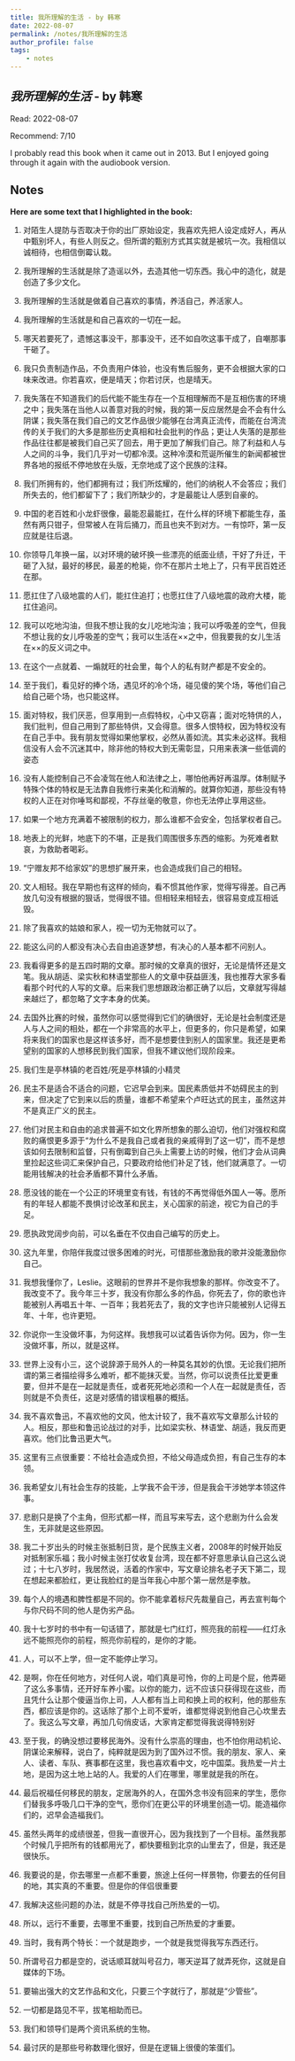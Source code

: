 ```yaml
---
title: 我所理解的生活 - by 韩寒
date: 2022-08-07
permalink: /notes/我所理解的生活
author_profile: false
tags:
    - notes
---
```


## *我所理解的生活* - by 韩寒


Read: 2022-08-07

Recommend: 7/10

I probably read this book when it came out in 2013. But I enjoyed going through it again with the audiobook version. 


## Notes

**Here are some text that I highlighted in the book:** 
1. 对陌生人提防与否取决于你的出厂原始设定，我喜欢先把人设定成好人，再从中甄别坏人，有些人则反之。但所谓的甄别方式其实就是被坑一次。我相信以诚相待，也相信倒霉认栽。

1. 我所理解的生活就是除了造谣以外，去造其他一切东西。我心中的造化，就是创造了多少文化。

1. 我所理解的生活就是做着自己喜欢的事情，养活自己，养活家人。

1. 我所理解的生活就是和自己喜欢的一切在一起。

1. 哪天若要死了，遗憾这事没干，那事没干，还不如自吹这事干成了，自嘲那事干砸了。

1. 我只负责制造作品，不负责用户体验，也没有售后服务，更不会根据大家的口味来改进。你若喜欢，便是晴天；你若讨厌，也是晴天。

1. 我失落在不知道我们的后代能不能生存在一个互相理解而不是互相伤害的环境之中；我失落在当他人以善意对我的时候，我的第一反应居然是会不会有什么阴谋；我失落在我们自己的文艺作品很少能够在台湾真正流传，而能在台湾流传的关于我们的大多是那些历史真相和社会批判的作品；更让人失落的是那些作品往往都是被我们自己买了回去，用于更加了解我们自己。除了利益和人与人之间的斗争，我们几乎对一切都冷漠。这种冷漠和荒诞所催生的新闻都被世界各地的报纸不停地放在头版，无奈地成了这个民族的注释。

1. 我们所拥有的，他们都拥有过；我们所炫耀的，他们的纳税人不会答应；我们所失去的，他们都留下了；我们所缺少的，才是最能让人感到自豪的。

1. 中国的老百姓和小龙虾很像，最能忍最能扛，在什么样的环境下都能生存，虽然有两只钳子，但常被人在背后捅刀，而且也夹不到对方。一有惊吓，第一反应就是往后退。

1. 你领导几年换一届，以对环境的破坏换一些漂亮的纸面业绩，干好了升迁，干砸了入狱，最好的移民，最差的枪毙，你不在那片土地上了，只有平民百姓还在那。

1. 愿扛住了八级地震的人们，能扛住追打；也愿扛住了八级地震的政府大楼，能扛住追问。

1. 我可以吃地沟油，但我不想让我的女儿吃地沟油；我可以呼吸差的空气，但我不想让我的女儿呼吸差的空气；我可以生活在××之中，但我要我的女儿生活在××的反义词之中。

1. 在这个一点就着、一煽就旺的社会里，每个人的私有财产都是不安全的。

1. 至于我们，看见好的捧个场，遇见坏的冷个场，碰见傻的笑个场，等他们自己给自己砸个场，也只能这样。

1. 面对特权，我们厌恶，但享用到一点假特权，心中又窃喜；面对吃特供的人，我们批判，但自己用到了那些特供，又会得意。很多人恨特权，因为特权没有在自己手中。我有朋友觉得如果他掌权，必然从善如流。其实未必这样。我相信没有人会不沉迷其中，除非他的特权大到无需彰显，只用来表演一些低调的姿态

1. 没有人能控制自己不会凌驾在他人和法律之上，哪怕他再好再温厚。体制赋予特殊个体的特权是无法靠自我修行来美化和消解的。就算你知道，那些没有特权的人正在对你唾骂和鄙视，不存丝毫的敬意，你也无法停止享用这些。

1. 如果一个地方充满着不被限制的权力，那么谁都不会安全，包括掌权者自己。

1. 地表上的光鲜，地底下的不堪，正是我们周围很多东西的缩影。为死难者默哀，为救助者喝彩。

1. “宁赠友邦不给家奴”的思想扩展开来，也会造成我们自己的相轻。

1. 文人相轻。我在早期也有这样的倾向，看不惯其他作家，觉得写得差。自己再放几句没有根据的狠话，觉得很不错。但相轻来相轻去，很容易变成互相诋毁。

1. 除了我喜欢的姑娘和家人，视一切为无物就可以了。

1. 能这么问的人都没有决心去自由追逐梦想，有决心的人基本都不问别人。

1. 我看得更多的是五四时期的文章。那时候的文章真的很好，无论是情怀还是文笔。我从胡适、梁实秋和林语堂那些人的文章中获益匪浅，我也推荐大家多看看那个时代的人写的文章。后来我们思想跟政治都正确了以后，文章就写得越来越烂了，都忽略了文字本身的优美。

1. 去国外比赛的时候，虽然你可以感觉得到它们的确很好，无论是社会制度还是人与人之间的相处，都在一个非常高的水平上，但更多的，你只是希望，如果将来我们的国家也是这样该多好，而不是想要住到别人的国家里。我还是更希望别的国家的人想移民到我们国家，但我不建议他们现阶段来。

1. 我们生是亭林镇的老百姓/死是亭林镇的小精灵

1. 民主不是适合不适合的问题，它迟早会到来。国民素质低并不妨碍民主的到来，但决定了它到来以后的质量，谁都不希望来个卢旺达式的民主，虽然这并不是真正广义的民主。

1. 他们对民主和自由的追求普遍不如文化界所想象的那么迫切，他们对强权和腐败的痛恨更多源于“为什么不是我自己或者我的亲戚得到了这一切”，而不是想该如何去限制和监督，只有倒霉到自己头上需要上访的时候，他们才会从词典里捡起这些词汇来保护自己，只要政府给他们补足了钱，他们就满意了。一切能用钱解决的社会矛盾都不算什么矛盾。

1. 愿没钱的能在一个公正的环境里变有钱，有钱的不再觉得低外国人一等。愿所有的年轻人都能不畏惧讨论改革和民主，关心国家的前途，视它为自己的手足。

1. 愿执政党阔步向前，可以名垂在不仅由自己编写的历史上。

1. 这九年里，你陪伴我度过很多困难的时光，可惜那些激励我的歌并没能激励你自己。

1. 我想我懂你了，Leslie。这眼前的世界并不是你我想象的那样。你改变不了。我改变不了。我今年三十岁，我没有你那么多的作品，你死去了，你的歌也许能被别人再唱五十年、一百年；我若死去了，我的文字也许只能被别人记得五年、十年，也许更短。

1. 你说你一生没做坏事，为何这样。我想我可以试着告诉你为何。因为，你一生没做坏事，所以，就是这样。

1. 世界上没有小三，这个说辞源于局外人的一种莫名其妙的仇恨。无论我们把所谓的第三者描绘得多么难听，都不能抹灭爱。当然，你可以说责任比爱更重要，但并不是在一起就是责任，或者死死地必须和一个人在一起就是责任，否则就是不负责任，这是对感情的错误粗暴的概括。

1. 我不喜欢鲁迅，不喜欢他的文风，他太计较了，我不喜欢写文章那么计较的人。相反，那些和鲁迅论战过的对手，比如梁实秋、林语堂、胡适，我反而更喜欢。他们比鲁迅更大气。

1. 这里有三点很重要：不给社会造成负担，不给父母造成负担，有自己生存的本领。

1. 我希望女儿有社会生存的技能，上学我不会干涉，但是我会干涉她学本领这件事。

1. 悲剧只是换了个主角，但形式都一样，而且写来写去，这个悲剧为什么会发生，无非就是这些原因。

1. 我二十岁出头的时候主张抵制日货，是个民族主义者，2008年的时候开始反对抵制家乐福；我小时候主张打仗收复台湾，现在都不好意思承认自己这么说过；十七八岁时，我居然说，活着的作家中，写文章论排名老子天下第二，现在想起来都脸红，更让我脸红的是当年我心中那个第一居然是李敖。

1. 每个人的境遇和脾性都是不同的。你不能拿着标尺先裁量自己，再去宣判每个与你尺码不同的他人是伪劣产品。

1. 我十七岁时的书中有一句话错了，那就是七门红灯，照亮我的前程——红灯永远不能照亮你的前程，照亮你前程的，是你的才能。

1. 人，可以不上学，但一定不能停止学习。

1. 是啊，你在任何地方，对任何人说，咱们真是可怜，你的上司是个屁，他弄砸了这么多事情，还开好车养小蜜。以你的能力，远不应该只获得现在这些，而且凭什么让那个傻逼当你上司，人人都有当上司和换上司的权利，他的那些东西，都应该是你的。这话除了那个上司不爱听，谁都觉得说到他自己心坎里去了。我这么写文章，再加几句俏皮话，大家肯定都觉得我说得特别好

1. 至于我，的确没想过要移民海外。没有什么崇高的理由，也不怕你用动机论、阴谋论来解释，说白了，纯粹就是因为到了国外过不惯。我的朋友、家人、亲人、读者、车队、赛事都在这里，我也喜欢看中文，吃中国菜。我热爱一片土地，是因为这土地上站的人。我爱的人们在哪里，哪里就是我的所在。

1. 最后祝福任何移民的朋友，定居海外的人，在国外念书没有回来的学生，愿你们替我多呼吸几口干净的空气，愿你们在更公平的环境里创造一切。能造福你们的，迟早会造福我们。

1. 虽然头两年的成绩很差，但我一直很开心，因为我找到了一个目标。虽然我那个时候几乎把所有的钱都用光了，都快要租到北京的山里去了，但是，我还是很快乐。

1. 我要说的是，你去哪里一点都不重要，旅途上任何一样景物，你要去的任何目的地，其实真的不重要。但是你的伴侣很重要

1. 我解决这些问题的办法，就是不停寻找自己所热爱的一切。

1. 所以，远行不重要，去哪里不重要，找到自己所热爱的才重要。

1. 当时，我有两个特长：一个就是跑步，一个就是我觉得我写东西还行。

1. 所谓号召力都是空的，说话顺耳就叫号召力，哪天逆耳了就弄死你，这就是自媒体的下场。

1. 要输出强大的文艺作品和文化，只要三个字就行了，那就是“少管些”。

1. 一切都是路见不平，拔笔相助而已。

1. 我们和领导们是两个资讯系统的生物。

1. 最讨厌的是那些号称数理化很好，但是在逻辑上很傻的笨蛋们。

